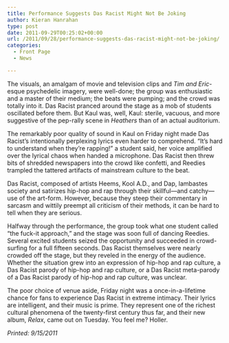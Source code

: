 ```yaml
---
title: Performance Suggests Das Racist Might Not Be Joking
author: Kieran Hanrahan
type: post
date: 2011-09-29T00:25:02+00:00
url: /2011/09/28/performance-suggests-das-racist-might-not-be-joking/
categories:
  - Front Page
  - News

---
```

The visuals, an amalgam of movie and television clips and _Tim and Eric_-esque psychedelic imagery, were well-done; the group was enthusiastic and a master of their medium; the beats were pumping; and the crowd was totally into it. Das Racist pranced around the stage as a mob of students oscillated before them. But Kaul was, well, Kaul: sterile, vacuous, and more suggestive of the pep-rally scene in _Heathers_ than of an actual auditorium.

The remarkably poor quality of sound in Kaul on Friday night made Das Racist’s intentionally perplexing lyrics even harder to comprehend. “It’s hard to understand when they’re rapping!” a student said, her voice amplified over the lyrical chaos when handed a microphone. Das Racist then threw bits of shredded newspapers into the crowd like confetti, and Reedies trampled the tattered artifacts of mainstream culture to the beat.

Das Racist, composed of artists Heems, Kool A.D., and Dap, lambastes society and satirizes hip-hop and rap through their skillful—and catchy—use of the art-form. However, because they steep their commentary in sarcasm and wittily preempt all criticism of their methods, it can be hard to tell when they are serious.

Halfway through the performance, the group took what one student called “the fuck-it approach,” and the stage was soon full of dancing Reedies. Several excited students seized the opportunity and succeeded in crowd-surfing for a full fifteen seconds. Das Racist themselves were nearly crowded off the stage, but they reveled in the energy of the audience. Whether the situation grew into an expression of hip-hop and rap culture, a Das Racist parody of hip-hop and rap culture, or a Das Racist meta-parody of a Das Racist parody of hip-hop and rap culture, was unclear.

The poor choice of venue aside, Friday night was a once-in-a-lifetime chance for fans to experience Das Racist in extreme intimacy. Their lyrics are intelligent, and their music is prime. They represent one of the richest cultural phenomena of the twenty-first century thus far, and their new album, _Relax_, came out on Tuesday. You feel me? Holler.

_Printed: 9/15/2011_